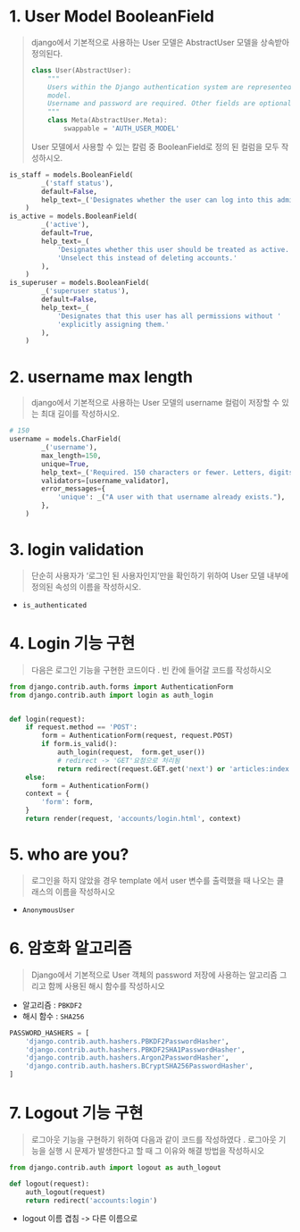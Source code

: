 # 1. User Model BooleanField

> django에서 기본적으로 사용하는 User 모델은 AbstractUser 모델을 상속받아 정의된다.
>
> ```python
> class User(AbstractUser):
>     """
>     Users within the Django authentication system are represented by this
>     model.
>     Username and password are required. Other fields are optional.
>     """
>     class Meta(AbstractUser.Meta):
>         swappable = 'AUTH_USER_MODEL'
> ```
>
> User 모델에서 사용할 수 있는 칼럼 중 BooleanField로 정의 된 컬럼을 모두 작성하시오.

```python
is_staff = models.BooleanField(
        _('staff status'),
        default=False,
        help_text=_('Designates whether the user can log into this admin site.'),
    )
is_active = models.BooleanField(
        _('active'),
        default=True,
        help_text=_(
            'Designates whether this user should be treated as active. '
            'Unselect this instead of deleting accounts.'
        ),
    )
is_superuser = models.BooleanField(
        _('superuser status'),
        default=False,
        help_text=_(
            'Designates that this user has all permissions without '
            'explicitly assigning them.'
        ),
    )
```



# 2. username max length

> django에서 기본적으로 사용하는 User 모델의 username 컬럼이 저장할 수 있는 최대 길이를 작성하시오.

```python
# 150
username = models.CharField(
        _('username'),
        max_length=150,
        unique=True,
        help_text=_('Required. 150 characters or fewer. Letters, digits and @/./+/-/_ only.'),
        validators=[username_validator],
        error_messages={
            'unique': _("A user with that username already exists."),
        },
    )
```



# 3. login validation

> 단순히 사용자가 ‘로그인 된 사용자인지’만을 확인하기 위하여 User 모델 내부에 정의된 속성의 이름을 작성하시오.

- `is_authenticated`



# 4. Login 기능 구현

> 다음은 로그인 기능을 구현한 코드이다 . 빈 칸에 들어갈 코드를 작성하시오

```python
from django.contrib.auth.forms import AuthenticationForm
from django.contrib.auth import login as auth_login


def login(request):
    if request.method == 'POST':
        form = AuthenticationForm(request, request.POST)
        if form.is_valid():
            auth_login(request,  form.get_user())
            # redirect -> 'GET'요청으로 처리됨
            return redirect(request.GET.get('next') or 'articles:index')
    else:
        form = AuthenticationForm()
    context = {
        'form': form,
    }    
    return render(request, 'accounts/login.html', context)
```



# 5. who are you?

> 로그인을 하지 않았을 경우 template 에서 user 변수를 출력했을 때 나오는 클래스의 이름을 작성하시오

- `AnonymousUser`



# 6. 암호화 알고리즘

> Django에서 기본적으로 User 객체의 password 저장에 사용하는 알고리즘 그리고 함께 사용된 해시 함수를 작성하시오

- 알고리즘 : `PBKDF2`
- 해시 함수 : `SHA256`

```python
PASSWORD_HASHERS = [
    'django.contrib.auth.hashers.PBKDF2PasswordHasher',
    'django.contrib.auth.hashers.PBKDF2SHA1PasswordHasher',
    'django.contrib.auth.hashers.Argon2PasswordHasher',
    'django.contrib.auth.hashers.BCryptSHA256PasswordHasher',
]
```



# 7. Logout 기능 구현

> 로그아웃 기능을 구현하기 위하여 다음과 같이 코드를 작성하였다 . 로그아웃 기능을 실행 시 문제가 발생한다고 할 때 그 이유와 해결 방법을 작성하시오

```python
from django.contrib.auth import logout as auth_logout

def logout(request):
    auth_logout(request)
    return redirect('accounts:login')
```

- logout 이름 겹침 -> 다른 이름으로